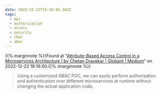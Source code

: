 ```yaml
---
date: 2022-12-22T15:16:01.341Z
tags:
  - api
  - authorization
  - access
  - security
  - rbac
  - abac
---
```

{{% marginnote %}}Found at "[Attribute-Based Access Control in a Microservices Architecture | by Chetan Dravekar | Globant | Medium](https://medium.com/globant/attribute-based-access-control-in-a-microservices-architecture-7c68f633b2d3)" on 2022-12-22 16:16:00.{{% /marginnote %}}

> Using a customized ABAC POC, we can easily perform authorization and authentication over different microservices at runtime without changing the actual application code.

